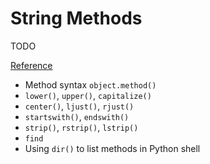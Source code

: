 # String Methods

TODO

[Reference](https://docs.python.org/3/library/stdtypes.html#string-methods)

* Method syntax `object.method()`
* `lower()`, `upper()`, `capitalize()`
* `center()`, `ljust()`, `rjust()`
* `startswith()`, `endswith()`
* `strip()`, `rstrip()`, `lstrip()`
* `find`
* Using `dir()` to list methods in Python shell
